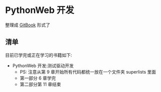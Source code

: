 # PythonWeb 开发
整理成 [GitBook](https://l1nwatch.gitbooks.io/pythonweb/content/) 形式了

## 清单
目前已学完或正在学习的书籍如下:
* PythonWeb 开发:测试驱动开发
    * PS: 注意从第 9 章开始所有代码都统一放在一个文件夹 superlists 里面
    * 第一部分 6 章学完
    * 第二部分第 11 章结束